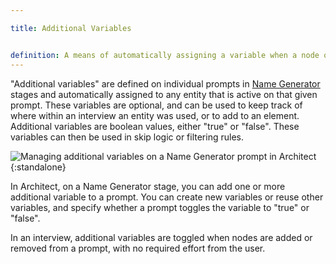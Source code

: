```yaml
---

title: Additional Variables


definition: A means of automatically assigning a variable when a node or edge is created.
---
```

"Additional variables" are defined on individual prompts in [Name Generator](../_interface-documentation/name-generator-using-forms.md) stages and automatically assigned to any entity that is active on that given prompt. These variables are optional, and can be used to keep track of where within an interview an entity was used, or to add to an element. Additional variables are boolean values, either "true" or "false". These variables can then be used in skip logic or filtering rules.

![Managing additional variables on a Name Generator prompt in Architect](../../assets/img/key-concepts/additional-variables/additional-variables.png){:standalone}

In Architect, on a Name Generator stage, you can add one or more additional variable to a prompt. You can create new variables or reuse other variables, and specify whether a prompt toggles the variable to "true" or "false".

In an interview, additional variables are toggled when nodes are added or removed from a prompt, with no required effort from the user.
